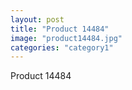 ```yaml
---
layout: post
title: "Product 14484"
image: "product14484.jpg"
categories: "category1"
---
```

Product 14484

